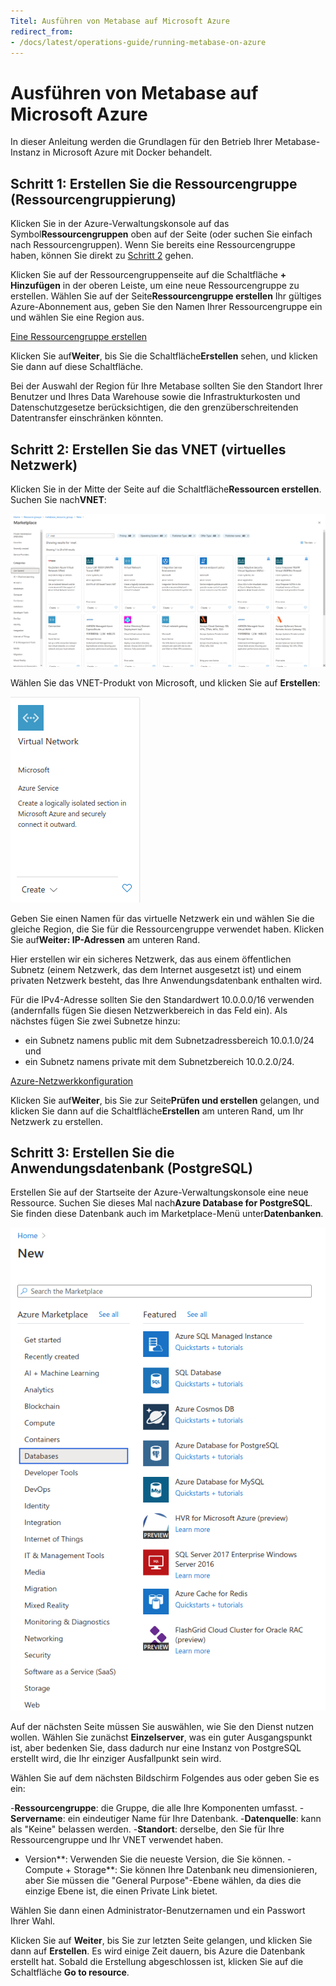 ```yaml
---
Titel: Ausführen von Metabase auf Microsoft Azure
redirect_from:
- /docs/latest/operations-guide/running-metabase-on-azure
---
```



# Ausführen von Metabase auf Microsoft Azure


In dieser Anleitung werden die Grundlagen für den Betrieb Ihrer Metabase-Instanz in Microsoft Azure mit Docker behandelt.


## Schritt 1: Erstellen Sie die Ressourcengruppe (Ressourcengruppierung)


Klicken Sie in der Azure-Verwaltungskonsole auf das Symbol**Ressourcengruppen** oben auf der Seite (oder suchen Sie einfach nach Ressourcengruppen). Wenn Sie bereits eine Ressourcengruppe haben, können Sie direkt zu [Schritt 2](#step-2-create-the-vnet-virtual-network) gehen.


Klicken Sie auf der Ressourcengruppenseite auf die Schaltfläche **+ Hinzufügen** in der oberen Leiste, um eine neue Ressourcengruppe zu erstellen. Wählen Sie auf der Seite**Ressourcengruppe erstellen** Ihr gültiges Azure-Abonnement aus, geben Sie den Namen Ihrer Ressourcengruppe ein und wählen Sie eine Region aus.


[Eine Ressourcengruppe erstellen](images/AZResource_group_Add.png)


Klicken Sie auf**Weiter**, bis Sie die Schaltfläche**Erstellen** sehen, und klicken Sie dann auf diese Schaltfläche.


Bei der Auswahl der Region für Ihre Metabase sollten Sie den Standort Ihrer Benutzer und Ihres Data Warehouse sowie die Infrastrukturkosten und Datenschutzgesetze berücksichtigen, die den grenzüberschreitenden Datentransfer einschränken könnten.


## Schritt 2: Erstellen Sie das VNET (virtuelles Netzwerk)


Klicken Sie in der Mitte der Seite auf die Schaltfläche**Ressourcen erstellen**. Suchen Sie nach**VNET**:


![VNET-Marktplatz](images/AZMarketPlaceVnet.png)


Wählen Sie das VNET-Produkt von Microsoft, und klicken Sie auf **Erstellen**:


![VNET Produkt](images/AZVnet.png)


Geben Sie einen Namen für das virtuelle Netzwerk ein und wählen Sie die gleiche Region, die Sie für die Ressourcengruppe verwendet haben. Klicken Sie auf**Weiter: IP-Adressen** am unteren Rand.


Hier erstellen wir ein sicheres Netzwerk, das aus einem öffentlichen Subnetz (einem Netzwerk, das dem Internet ausgesetzt ist) und einem privaten Netzwerk besteht, das Ihre Anwendungsdatenbank enthalten wird.


Für die IPv4-Adresse sollten Sie den Standardwert 10.0.0.0/16 verwenden (andernfalls fügen Sie diesen Netzwerkbereich in das Feld ein). Als nächstes fügen Sie zwei Subnetze hinzu:


- ein Subnetz namens public mit dem Subnetzadressbereich 10.0.1.0/24 und
- ein Subnetz namens private mit dem Subnetzbereich 10.0.2.0/24.


[Azure-Netzwerkkonfiguration](images/AZNetworks.png)


Klicken Sie auf**Weiter**, bis Sie zur Seite**Prüfen und erstellen** gelangen, und klicken Sie dann auf die Schaltfläche**Erstellen** am unteren Rand, um Ihr Netzwerk zu erstellen.


## Schritt 3: Erstellen Sie die Anwendungsdatenbank (PostgreSQL)


Erstellen Sie auf der Startseite der Azure-Verwaltungskonsole eine neue Ressource. Suchen Sie dieses Mal nach**Azure Database for PostgreSQL**. Sie finden diese Datenbank auch im Marketplace-Menü unter**Datenbanken**.


![Azure PostgreSQL](images/AZDatabase.png)


Auf der nächsten Seite müssen Sie auswählen, wie Sie den Dienst nutzen wollen. Wählen Sie zunächst **Einzelserver**, was ein guter Ausgangspunkt ist, aber bedenken Sie, dass dadurch nur eine Instanz von PostgreSQL erstellt wird, die Ihr einziger Ausfallpunkt sein wird.


Wählen Sie auf dem nächsten Bildschirm Folgendes aus oder geben Sie es ein:


-**Ressourcengruppe**: die Gruppe, die alle Ihre Komponenten umfasst.
-**Servername**: ein eindeutiger Name für Ihre Datenbank.
-**Datenquelle**: kann als "Keine" belassen werden.
-**Standort**: derselbe, den Sie für Ihre Ressourcengruppe und Ihr VNET verwendet haben.
- Version**: Verwenden Sie die neueste Version, die Sie können.
-Compute + Storage**: Sie können Ihre Datenbank neu dimensionieren, aber Sie müssen die "General Purpose"-Ebene wählen, da dies die einzige Ebene ist, die einen Private Link bietet.


Wählen Sie dann einen Administrator-Benutzernamen und ein Passwort Ihrer Wahl.


Klicken Sie auf **Weiter**, bis Sie zur letzten Seite gelangen, und klicken Sie dann auf **Erstellen**. Es wird einige Zeit dauern, bis Azure die Datenbank erstellt hat. Sobald die Erstellung abgeschlossen ist, klicken Sie auf die Schaltfläche **Go to resource**.
